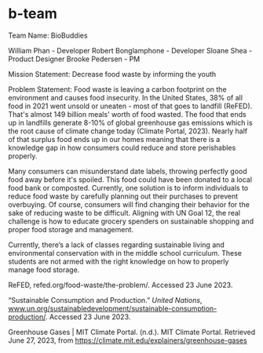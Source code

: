 # b-team
Team Name: BioBuddies

William Phan - Developer
Robert Bonglamphone - Developer
Sloane Shea - Product Designer
Brooke Pedersen - PM

Mission Statement: Decrease food waste by informing the youth

Problem Statement: Food waste is leaving a carbon footprint on the environment and causes food insecurity. In the United States, 38% of all food in 2021 went unsold or uneaten - most of that goes to landfill (ReFED). That's almost 149 billion meals' worth of food wasted. The food that ends up in landfills generate 8-10% of global greenhouse gas emissions which is the root cause of climate change today (Climate Portal, 2023). Nearly half of that surplus food ends up in our homes meaning that there is a knowledge gap in how consumers could reduce and store perishables properly.

Many consumers can misunderstand date labels, throwing perfectly good food away before it's spoiled. This food could have been donated to a local food bank or composted. Currently, one solution is to inform individuals to reduce food waste by carefully planning out their purchases to prevent overbuying. Of course, consumers will find changing their behavior for the sake of  reducing waste to be difficult. Aligning with UN Goal 12, the real challenge is how to educate grocery spenders on sustainable shopping and proper food storage and management. 

Currently, there’s a lack of classes regarding sustainable living and  environmental conservation with in the middle school curriculum. These students are not armed with the right knowledge on how to properly manage food storage.

ReFED, refed.org/food-waste/the-problem/. Accessed 23 June 2023.

“Sustainable Consumption and Production.” _United Nations_,      www.un.org/sustainabledevelopment/sustainable-consumption-production/. Accessed 23 June 2023.

Greenhouse Gases | MIT Climate Portal. (n.d.). MIT Climate Portal. Retrieved June 27, 2023, from https://climate.mit.edu/explainers/greenhouse-gases


